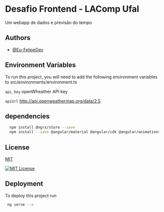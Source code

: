 
# Desafio Frontend - LAComp Ufal

Um webapp de dados e previsão do tempo


## Authors

- [@Eu-FelipeDev](https://www.github.com/Eu-FelipeDev)


## Environment Variables

To run this project, you will need to add the following environment variables to src/environments/environment.ts

`api_key` openWheather API key

`apiUrl` http://api.openweathermap.org/data/2.5


## dependencies



```bash
  npm install @ngrx/store --save
  npm install --save @angular/material @angular/cdk @angular/animations
```
    
## License

[MIT](https://choosealicense.com/licenses/mit/)

[![MIT License](https://img.shields.io/badge/License-MIT-green.svg)](https://choosealicense.com/licenses/mit/)


## Deployment

To deploy this project run

```bash
 ng serve --o
```




